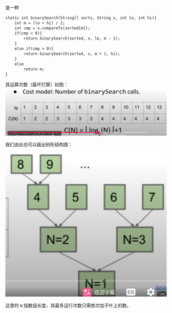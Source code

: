 
是一种

```
static int binarySearch(String[] sorts, String x, int lo, int hi){
	int m = (lo + hi) / 2;
	int cmp = x.compareTo(sorted[m]);
	if(cmp < 0){
		return binarySearch(sorted, x, lo, m - 1);
	}
	else if(cmp > 0){
		return binarySearch(sorted, x, m + 1, hi);
	}
	else
		return m;
}
```

其运算次数（最坏打算）如图：
![](../img/Pasted%20image%2020250306225758.png)

我们由此也可以画出树形结构图：

![](../img/Pasted%20image%2020250306225845.png)

这里的 `N` 指数组长度，其最多运行次数只需依次加子叶上的数。


